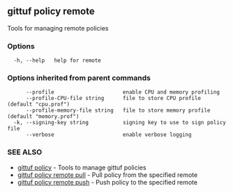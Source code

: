 ## gittuf policy remote

Tools for managing remote policies

### Options

```
  -h, --help   help for remote
```

### Options inherited from parent commands

```
      --profile                      enable CPU and memory profiling
      --profile-CPU-file string      file to store CPU profile (default "cpu.prof")
      --profile-memory-file string   file to store memory profile (default "memory.prof")
  -k, --signing-key string           signing key to use to sign policy file
      --verbose                      enable verbose logging
```

### SEE ALSO

* [gittuf policy](gittuf_policy.md)	 - Tools to manage gittuf policies
* [gittuf policy remote pull](gittuf_policy_remote_pull.md)	 - Pull policy from the specified remote
* [gittuf policy remote push](gittuf_policy_remote_push.md)	 - Push policy to the specified remote

